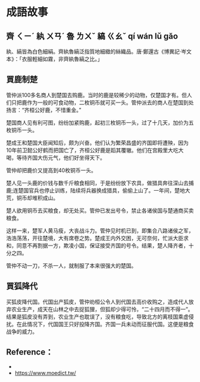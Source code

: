 # 成語故事







## 齊 ㄑㄧˊ 紈 ㄨㄢˊ 魯 ㄌㄨˇ 縞 ㄍㄠˇ qí wán lǔ gǎo

  紈、縞皆為白色細絹。齊紈魯縞泛指質地細緻的絲織品。唐·鄭還古《博異記·岑文本》：「衣服輕細如霧，非齊紈魯縞之比。」

## 買鹿制楚

管仲派100多名商人到楚国去购鹿。当时的鹿是较稀少的动物，仅楚国才有。但人们只把鹿作为一般的可食动物，二枚铜币就可买一头。管仲派去的商人在楚国到处扬言：“齐桓公好鹿，不惜重金。”

楚国商人见有利可图，纷纷加紧购鹿，起初三枚铜币一头，过了十几天，加价为五枚铜币一头。

楚成王和楚国大臣闻知后，颇为兴奋。他们认为繁荣昌盛的齐国即将遭殃，因为10年前卫懿公好鹤而把国亡了，齐桓公好鹿是蹈其覆辙。他们在宫殿里大吃大喝，等待齐国大伤元气，他们好坐得天下。

管仲却把鹿价又提高到40枚铜币一头。

楚人见一头鹿的价钱与数千斤粮食相同，于是纷纷放下农具，做猎具奔往深山去捕鹿;连楚国官兵也停止训练，陆续将兵器换成猎具，偷偷上山了。一年间，楚地大荒，铜币却堆积成山。

楚人欲用铜币去买粮食，却无处买。管仲已发出号令，禁止各诸侯国与楚通商买卖粮食。

这样一来，楚军人黄马瘦，大丧战斗力。管仲见时机已到，即集合八路诸侯之军，浩浩荡荡，开往楚境，大有席卷之势。楚成王内外交困，无可奈何，忙派大臣求和，同意不再割据一方，欺凌小国，保证接受齐国的号令。结果，楚人降齐者，十分之四。

管仲不动一刀，不杀一人，就制服了本来很强大的楚国。

## 買狐降代

买狐皮降代国。代国出产狐皮，管仲劝桓公令人到代国去高价收购之，造成代人放弃农业生产，成天在山林之中去捉狐狸，但狐却少得可怜，“二十四月而不得一”。结果是狐皮没有弄到，农业生产也耽误了，没有粮食吃，导致北方的离枝国乘虚侵扰。在此情况下，代国国王只好投降齐国。齐国一兵未动而征服代国。这便是粮食战争的威力。



## Reference：

- 
- https://www.moedict.tw/

